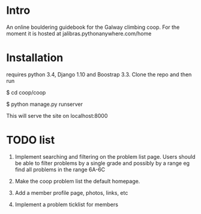 # Intro

An online bouldering guidebook for the Galway climbing coop. For the moment 
it is hosted at jalibras.pythonanywhere.com/home


# Installation


requires python 3.4, Django 1.10 and Boostrap 3.3. Clone the repo and 
then run 

$ cd coop/coop

$ python manage.py runserver 

This will serve the site on localhost:8000

# TODO list

1. Implement searching and filtering on the problem list page. 
Users should be able to filter problems by a single grade and 
possibly by a range eg find all problems in the range 6A-6C

2. Make the coop problem list the default homepage. 

3. Add a member profile page, photos, links, etc

4. Implement a problem ticklist for members

 
